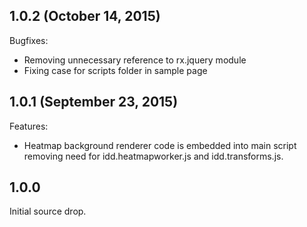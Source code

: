 ## 1.0.2 (October 14, 2015)

Bugfixes:

  - Removing unnecessary reference to rx.jquery module
  - Fixing case for scripts folder in sample page

## 1.0.1 (September 23, 2015)

Features:

  - Heatmap background renderer code is embedded into main script removing need for idd.heatmapworker.js and idd.transforms.js.

## 1.0.0 

Initial source drop.
